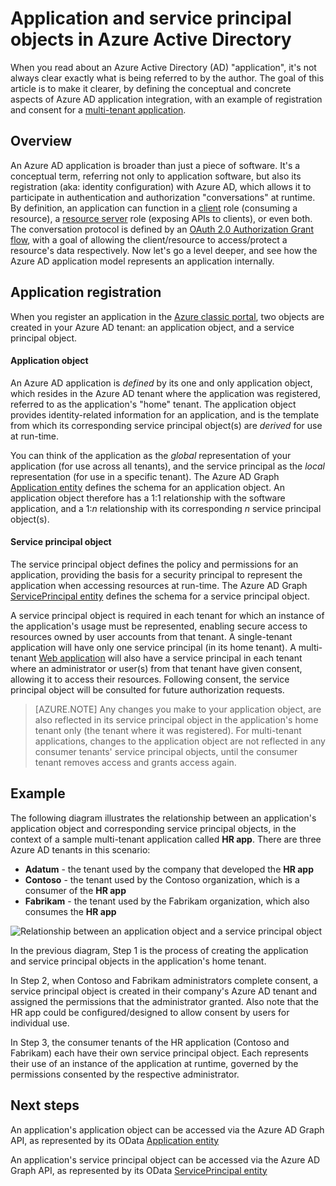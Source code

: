 <properties
pageTitle="Azure Active Directory Application and Service Principal Objects | Microsoft Azure"
description="A discussion of the relationship between application and service principal objects in Azure Active Directory"
documentationCenter="dev-center-name"
authors="bryanla"
manager="mbaldwin"
services="active-directory"
editor=""/>

<tags
ms.service="active-directory"
ms.devlang="na"
ms.topic="article"
ms.tgt_pltfrm="na"
ms.workload="identity"
ms.date="08/10/2016"
ms.author="bryanla;mbaldwin"/>

# Application and service principal objects in Azure Active Directory
When you read about an Azure Active Directory (AD) "application", it's not always clear exactly what is being referred to by the author. The goal of this article is to make it clearer, by defining the conceptual and concrete aspects of Azure AD application integration, with an example of registration and consent for a [multi-tenant application](active-directory-dev-glossary.md#multi-tenant-application).

## Overview
An Azure AD application is broader than just a piece of software. It's a conceptual term, referring not only to application software, but also its registration (aka: identity configuration) with Azure AD, which allows it to participate in authentication and authorization "conversations" at runtime. By definition, an application can function in a [client](active-directory-dev-glossary.md#client-application) role (consuming a resource), a [resource server](active-directory-dev-glossary.md#resource-server) role (exposing APIs to clients), or even both. The conversation protocol is defined by an [OAuth 2.0 Authorization Grant flow](active-directory-dev-glossary.md#authorization-grant), with a goal of allowing the client/resource to access/protect a resource's data respectively. Now let's go a level deeper, and see how the Azure AD application model represents an application internally. 

## Application registration
When you register an application in the [Azure classic portal][AZURE-Classic-Portal], two objects are created in your Azure AD tenant: an application object, and a service principal object.

#### Application object
An Azure AD application is *defined* by its one and only application object, which resides in the Azure AD tenant where the application was registered, referred to as the application's "home" tenant. The application object provides identity-related information for an application, and is the template from which its corresponding service principal object(s) are *derived* for use at run-time. 

You can think of the application as the *global* representation of your application (for use across all tenants), and the service principal as the *local* representation (for use in a specific tenant). The Azure AD Graph [Application entity][AAD-Graph-App-Entity] defines the schema for an application object. An application object therefore has a 1:1 relationship with the software application, and a 1:*n* relationship with its corresponding *n* service principal object(s).

#### Service principal object
The service principal object defines the policy and permissions for an application, providing the basis for a security principal to represent the application when accessing resources at run-time. The Azure AD Graph [ServicePrincipal entity][AAD-Graph-Sp-Entity] defines the schema for a service principal object. 

A service principal object is required in each tenant for which an instance of the application's usage must be represented, enabling secure access to resources owned by user accounts from that tenant. A single-tenant application will have only one service principal (in its home tenant). A multi-tenant [Web application](active-directory-dev-glossary.md#web-client) will also have a service principal in each tenant where an administrator or user(s) from that tenant have given consent, allowing it to access their resources. Following consent, the service principal object will be consulted for future authorization requests. 

> [AZURE.NOTE] Any changes you make to your application object, are also reflected in its service principal object in the application's home tenant only (the tenant where it was registered). For multi-tenant applications, changes to the application object are not reflected in any consumer tenants' service principal objects, until the consumer tenant removes access and grants access again.

## Example
The following diagram illustrates the relationship between an application's application object and corresponding service principal objects, in the context of a sample multi-tenant application called **HR app**. There are three Azure AD tenants in this scenario: 

- **Adatum** - the tenant used by the company that developed the **HR app**
- **Contoso** - the tenant used by the Contoso organization, which is a consumer of the **HR app**
- **Fabrikam** - the tenant used by the Fabrikam organization, which also consumes the **HR app**

![Relationship between an application object and a service principal object](./media/active-directory-application-objects/application-objects-relationship.png)

In the previous diagram, Step 1 is the process of creating the application and service principal objects in the application's home tenant.

In Step 2, when Contoso and Fabrikam administrators complete consent, a service principal object is created in their company's Azure AD tenant and assigned the permissions that the administrator granted. Also note that the HR app could be configured/designed to allow consent by users for individual use.

In Step 3, the consumer tenants of the HR application (Contoso and Fabrikam) each have their own service principal object. Each represents their use of an instance of the application at runtime, governed by the permissions consented by the respective administrator.

## Next steps
An application's application object can be accessed via the Azure AD Graph API, as represented by its OData [Application entity][AAD-Graph-App-Entity]

An application's service principal object can be accessed via the Azure AD Graph API, as represented by its OData [ServicePrincipal entity][AAD-Graph-Sp-Entity]



<!--Image references-->

<!--Reference style links -->
[AAD-Graph-App-Entity]: https://msdn.microsoft.com/Library/Azure/Ad/Graph/api/entity-and-complex-type-reference#application-entity
[AAD-Graph-Sp-Entity]: https://msdn.microsoft.com/Library/Azure/Ad/Graph/api/entity-and-complex-type-reference#service-principal-entity
[AZURE-Classic-Portal]: https://manage.windowsazure.com